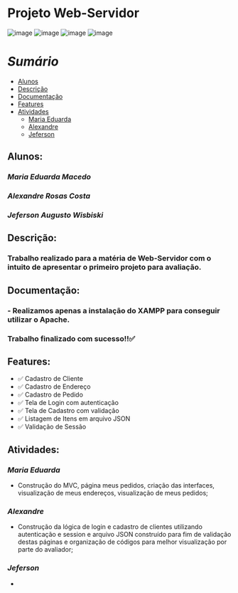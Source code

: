 # **Projeto Web-Servidor**
![image](https://img.shields.io/badge/PHP-777BB4?style=for-the-badge&logo=php&logoColor=white) ![image](https://img.shields.io/badge/JavaScript-F7DF1E?style=for-the-badge&logo=javascript&logoColor=black) ![image](https://img.shields.io/badge/CSS-239120?&style=for-the-badge&logo=css3&logoColor=white) ![image](https://img.shields.io/badge/HTML-239120?style=for-the-badge&logo=html5&logoColor=white)


*Sumário*
=================
<!--ts-->
   * [Alunos](#alunos)
   * [Descrição](#descrição)
   * [Documentação](#documentação)
   * [Features](#features)
   * [Atividades](#atividades)
      * [Maria Eduarda](#maria-eduarda)
      * [Alexandre](#alexandre)
      * [Jeferson](#jeferson)
<!--te-->

## Alunos:
### *Maria Eduarda Macedo*
### *Alexandre Rosas Costa*
### *Jeferson Augusto Wisbiski*  


## Descrição:
### Trabalho realizado para a matéria de Web-Servidor com o intuito de apresentar o primeiro projeto para avaliação. 



## Documentação:
### - Realizamos apenas a instalação do XAMPP para conseguir utilizar o Apache.

### Trabalho finalizado com sucesso!!:white_check_mark:

## Features:

- :white_check_mark: Cadastro de Cliente
- :white_check_mark: Cadastro de Endereço
- :white_check_mark: Cadastro de Pedido
- :white_check_mark: Tela de Login com autenticação
- :white_check_mark: Tela de Cadastro com validação
- :white_check_mark: Listagem de Itens em arquivo JSON
- :white_check_mark: Validação de Sessão

## Atividades:

### *Maria Eduarda*
- Construção do MVC, página meus pedidos, criação das interfaces, visualização de meus endereços, visualização de meus pedidos;

### *Alexandre*
- Construção da lógica de login e cadastro de clientes utilizando autenticação e session e arquivo JSON construído para fim de validação destas páginas e organização de códigos para melhor visualização por parte do avaliador;

### *Jeferson* 
- 
